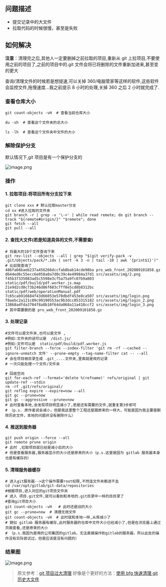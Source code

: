 ## 问题描述

- 提交记录中的大文件
- 拉取代码的时候很慢，甚至是失败

## 如何解决

**注意**：清理完之后,其他人一定要删掉之前拉取的项目,重新从 git 上拉项目,不要使用之前的项目了,之前的项目中的.git 文件会将已将删除的文件重新加进来,甚至变的更大

查询/清理文件的时候若是想提速,可以关掉 360/电脑管家等这样的软件,这些软件会监控文件,拖慢速度...我之前提示 8 小时的处理,关掉 360 之后 2 小时就完成了.

### 查看仓库大小

```shell
git count-objects -vH  # 查看当前仓库大小

du -sh  # 查看这个文件夹的总大小

ls -lh  # 查看这个文件夹中文件的大小
```

### 解除保护分支

默认情况下,git 项目是有一个保护分支的

![image.png](https://upload-images.jianshu.io/upload_images/12877063-22fc1b17b20981d8.png?imageMogr2/auto-orient/strip%7CimageView2/2/w/1240)

### 操作

#### 1. 拉取项目:将项目所有分支拉下来

```shell
git clone xxx # 默认拉取master分支
cd xx #进入拉取的文件夹
git branch -r | grep -v '\->' | while read remote; do git branch --track "${remote#origin/}" "$remote"; done
git fetch --all
git pull --all
```

#### 2. 查找大文件(若是知道具体的文件,不需要查)

```shell
# 将最大的10个文件查询下来
git rev-list --objects --all | grep "$(git verify-pack -v .git/objects/pack/*.idx | sort -k 3 -n | tail -10 | awk '{print$1}')"
# 比如我查询了
486fa66baeb237a456266dccfab8bab14cde98ba pro_web_front_202009101858.gz
d644ed6c55ecc6e058a0a7d0c39c4e49984a37d1 src/assets/img/2.png
f45b37335083ad5c5598e3cf5a75a9fc07b9a803 static/pdf/build/pdf.worker.js.map
21e9d2cd0c73b246d86f603c7ff0e5cd8b8312bc static/pdf/web/operationManual.pdf
7c65cab916684f43d66053e570dbdf453e8ca507 src/assets/img/login.png
f8aebc2a121c89c99190553ac9b3dcc853315182 src/assets/img/login_2.png
13868adfda3704f8a8b10f64da068a11a418ccf2 src/assets/img/login_3.png
# 其中需要删的是 pro_web_front_202009101858.gz
```

#### 3. 处理记录

```shell
#文件可以是文件夹,也可以是文件 ,
#例如:文件夹的话可以是  /dist.js/
#例如:文件可以是  static/pdf/build/pdf.worker.js
git filter-branch --force --index-filter 'git rm -rf --cached --ignore-unmatch 文件' --prune-empty --tag-name-filter cat -- --all
# 会在项目根目录生成 .git_....文件夹,里面就是改的记录
# 一次只能处理一个文件/文件夹

# 回收空间
git for-each-ref --format='delete %(refname)' refs/original | git update-ref --stdin
rm -rf .git/refs/original/
git reflog expire --expire=now --all
git gc --prune=now
git gc --aggressive --prune=now
# 此时查看本地,会发现项目明显减小了,若是还有需要的文件,就重复第3步即可
# （p.s. 原作者说会减小，但是我这里整个工程还是跟原来的一样大，可能是因为我主要是删除历史文件，本地的问题并没有删除什么）
```

#### 4. 推送到服务器

```shell
git push origin --force --all
git remote prune origin
# 此时 ,拉取项目就已经是减小后的大小
# 但是查看服务器,服务器显示的大小还是原来的大小（p.s.这里是因为 gitlab 服务器本身也是有缓存的）
```

#### 5. 清理服务器缓存

```shell
# 进入git服务器-->这个操作需要root权限,不然连文件夹都进不去
cd /var/opt/gitlab/git-data/repositories
#根据项目,进入对应的git项目文件夹
# 进入 项目.git文件,就可以看到和本地的.git目录中一样的目目录了
#查询git项目大小
git count-objects -vH   # 此时还是旧的大小
git gc --prune=now  # 清理无效文件
git count-objects -vH  # 此时就和本地一样,从库减小了
# 貌似 gitlab 服务器有缓存,此时服务器的仓库中文件大小已经减小了,但是在浏览器上通过页面查看,还是原来的大小
# （p.s.我因为是用的公司集团的gitlab，无法直接操作到gitlab的服务器，所以此处的操作没有实际尝试过，但是应该是没有问题的）
```

### 结果图

![image.png](https://upload-images.jianshu.io/upload_images/12877063-2438e96d3efdeb6b.png?imageMogr2/auto-orient/strip%7CimageView2/2/w/1240)

> 原文参考：[git 项目过大清理](https://www.cnblogs.com/ziyue7575/p/45538b0b7dbe1cbbca5e4ca1a90810ca.html)
> 好像是个更好的方法：[使用 bfg 快速清理 git 历史大文件](https://blog.csdn.net/qq_36254947/article/details/108641438)
